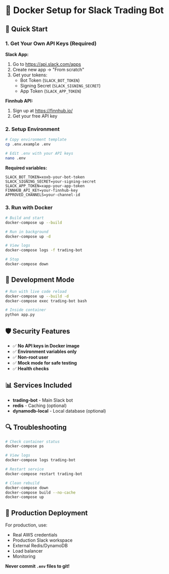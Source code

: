# 🐳 Docker Setup for Slack Trading Bot

## 🚀 Quick Start

### 1. **Get Your Own API Keys** (Required)

**Slack App:**
1. Go to https://api.slack.com/apps
2. Create new app → "From scratch"
3. Get your tokens:
   - Bot Token (`SLACK_BOT_TOKEN`)
   - Signing Secret (`SLACK_SIGNING_SECRET`) 
   - App Token (`SLACK_APP_TOKEN`)

**Finnhub API:**
1. Sign up at https://finnhub.io/
2. Get your free API key

### 2. **Setup Environment**

```bash
# Copy environment template
cp .env.example .env

# Edit .env with your API keys
nano .env
```

**Required variables:**
```env
SLACK_BOT_TOKEN=xoxb-your-bot-token
SLACK_SIGNING_SECRET=your-signing-secret
SLACK_APP_TOKEN=xapp-your-app-token
FINNHUB_API_KEY=your-finnhub-key
APPROVED_CHANNELS=your-channel-id
```

### 3. **Run with Docker**

```bash
# Build and start
docker-compose up --build

# Run in background
docker-compose up -d

# View logs
docker-compose logs -f trading-bot

# Stop
docker-compose down
```

## 🔧 Development Mode

```bash
# Run with live code reload
docker-compose up --build -d
docker-compose exec trading-bot bash

# Inside container
python app.py
```

## 🛡️ Security Features

- ✅ **No API keys in Docker image**
- ✅ **Environment variables only**
- ✅ **Non-root user**
- ✅ **Mock mode for safe testing**
- ✅ **Health checks**

## 📊 Services Included

- **trading-bot** - Main Slack bot
- **redis** - Caching (optional)
- **dynamodb-local** - Local database (optional)

## 🔍 Troubleshooting

```bash
# Check container status
docker-compose ps

# View logs
docker-compose logs trading-bot

# Restart service
docker-compose restart trading-bot

# Clean rebuild
docker-compose down
docker-compose build --no-cache
docker-compose up
```

## 🚀 Production Deployment

For production, use:
- Real AWS credentials
- Production Slack workspace
- External Redis/DynamoDB
- Load balancer
- Monitoring

**Never commit `.env` files to git!**